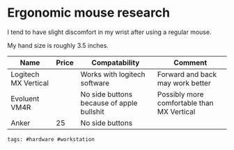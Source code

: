 # Ergonomic mouse research

I tend to have slight discomfort in my wrist after using a regular
mouse.

My hand size is roughly 3.5 inches.

| Name                 | Price | Compatability                             | Comment                                    |
| -------------------- | ----- | ----------------------------------------- | ------------------------------------------ |
| Logitech MX Vertical |       | Works with logitech software              | Forward and back may work better           |
| Evoluent VM4R        |       | No side buttons because of apple bullshit | Possibly more comfortable than MX Vertical |
| Anker                | 25    | No side buttons                           |                                            |

    tags: #hardware #workstation
